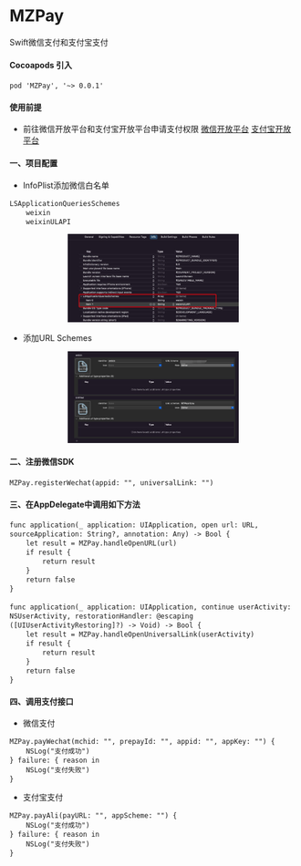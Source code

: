 # MZPay
Swift微信支付和支付宝支付

#### Cocoapods 引入
```
pod 'MZPay', '~> 0.0.1'
```

#### 使用前提
- 前往微信开放平台和支付宝开放平台申请支付权限
[微信开放平台](https://open.weixin.qq.com/cgi-bin/frame?t=home/app_tmpl&lang=zh_CN)
[支付宝开放平台](https://opendocs.alipay.com/open/03k9zr)

#### 一、项目配置
- InfoPlist添加微信白名单
```
LSApplicationQueriesSchemes
	weixin
	weixinULAPI
```
<div align=center>
<img src="1.jpg" width="300px" />
</div>

- 添加URL Schemes
<div align=center>
<img src="2.jpg" width="300px" />
</div>


#### 二、注册微信SDK
```
MZPay.registerWechat(appid: "", universalLink: "")
```

#### 三、在AppDelegate中调用如下方法
```
func application(_ application: UIApplication, open url: URL, sourceApplication: String?, annotation: Any) -> Bool {
    let result = MZPay.handleOpenURL(url)
    if result {
        return result
    }
    return false
}

func application(_ application: UIApplication, continue userActivity: NSUserActivity, restorationHandler: @escaping ([UIUserActivityRestoring]?) -> Void) -> Bool {
    let result = MZPay.handleOpenUniversalLink(userActivity)
    if result {
        return result
    }
    return false
}
```

#### 四、调用支付接口
- 微信支付
```
MZPay.payWechat(mchid: "", prepayId: "", appid: "", appKey: "") {
    NSLog("支付成功")
} failure: { reason in
    NSLog("支付失败")
}
```

- 支付宝支付
```
MZPay.payAli(payURL: "", appScheme: "") {
    NSLog("支付成功")
} failure: { reason in
    NSLog("支付失败")
}
```